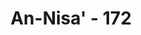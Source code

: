 ---
title: "An-Nisa' - 172"
no: 172
arabic_no: ١٧٢
ayah: لَنْ يَّسْتَنْكِفَ الْمَسِيْحُ اَنْ يَّكُوْنَ عَبْدًا لِّلّٰهِ وَلَا الْمَلٰۤىِٕكَةُ الْمُقَرَّبُوْنَۗ وَمَنْ يَّسْتَنْكِفْ عَنْ عِبَادَتِهٖ وَيَسْتَكْبِرْ فَسَيَحْشُرُهُمْ اِلَيْهِ جَمِيْعًا
translation: "Al-Masih sama sekali tidak enggan menjadi hamba Allah, dan begitu pula para malaikat yang terdekat (kepada Allah). Dan barangsiapa enggan menyembah-Nya dan menyombongkan diri, maka Allah akan mengumpulkan mereka semua kepada-Nya."
tafsir: "Kemudian sebagai penolakan atas anggapan bahwa Isa a.s. itu adalah Tuhan, Allah menjelaskan bahwa Isa a.s. sendiri, begitu pula malaikat-malaikat tidak merasa enggan dikatakan hamba Allah dan tidak pernah menyombongkan diri, sehingga mengatakan aku ini adalah Tuhan, karena Isa a.s. dan malaikat--malaikat itu menyadari dan mengetahui dengan penuh keyakinan bahwa Allah Mahabesar, Mahakuasa dan Mahakaya. Dialah yang patut disembah, patut diagungkan dan patut diminta rahmat dan karunia-Nya. Sedangkan malaikat yang tinggi derajatnya dan amat dekat kepada Tuhan dan di antara mereka itu ada yang diutus Allah untuk meniupkan roh ciptaan-Nya ke dalam tubuh Maryam, ibu Isa a.s., Isa a.s., yang dimuliakan-Nya dan diangkat menjadi rasul, tentu tidak mungkin akan berkata aku ini adalah Tuhan yang harus disembah, dipuja, dan diagungkan. Orang yang enggan menyembah Allah dan menyombongkan diri termasuk orang-orang yang tiada mengakui adanya Tuhan, adalah orang durhaka, orang-orang yang tak tahu diri dan tak mempergunakan akal pikirannya. Allah akan mengumpulkan mereka di padang mahsyar kelak bersama-sama dengan orang-orang mukmin dan semua makhluk Allah lainnya dan mereka akan menerima siksaan yang pedih karena kesesatan dan kedurhakaannya."
---